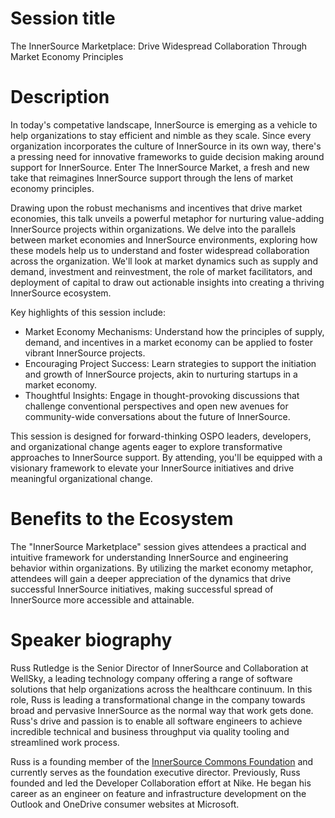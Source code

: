 # Session title

The InnerSource Marketplace: Drive Widespread Collaboration Through Market Economy Principles

# Description

In today's competative landscape, InnerSource is emerging as a vehicle to help organizations to stay efficient and nimble as they scale.
Since every organization incorporates the culture of InnerSource in its own way,
there's a pressing need for innovative frameworks to guide decision making around support for InnerSource.
Enter The InnerSource Market, a fresh and new take that reimagines InnerSource support through the lens of market economy principles.

Drawing upon the robust mechanisms and incentives that drive market economies, this talk unveils a powerful metaphor for nurturing value-adding InnerSource projects within organizations.
We delve into the parallels between market economies and InnerSource environments,
exploring how these models help us to understand and foster widespread collaboration across the organization.
We'll look at market dynamics such as supply and demand, investment and reinvestment, the role of market facilitators, and deployment of capital to draw out  actionable insights into creating a thriving InnerSource ecosystem.

Key highlights of this session include:

* Market Economy Mechanisms: Understand how the principles of supply, demand, and incentives in a market economy can be applied to foster vibrant InnerSource projects.
* Encouraging Project Success: Learn strategies to support the initiation and growth of InnerSource projects, akin to nurturing startups in a market economy.
* Thoughtful Insights: Engage in thought-provoking discussions that challenge conventional perspectives and open new avenues for community-wide conversations about the future of InnerSource.

This session is designed for forward-thinking OSPO leaders, developers, and organizational change agents eager to explore transformative approaches to InnerSource support.
By attending, you'll be equipped with a visionary framework to elevate your InnerSource initiatives and drive meaningful organizational change.

# Benefits to the Ecosystem

The "InnerSource Marketplace" session gives attendees a practical and intuitive framework for understanding InnerSource and engineering behavior within organizations.
By utilizing the market economy metaphor, attendees will gain a deeper appreciation of the dynamics that drive successful InnerSource initiatives, making successful spread of InnerSource more accessible and attainable.

# Speaker biography

Russ Rutledge is the Senior Director of InnerSource and Collaboration at WellSky,
a leading technology company offering a range of software solutions that help organizations across the healthcare continuum.
In this role, Russ is leading a transformational change in the company towards broad and pervasive InnerSource as the normal way that work gets done.
Russ's drive and passion is to enable all software engineers to achieve incredible technical and business throughput via quality tooling and streamlined work process.

Russ is a founding member of the [InnerSource Commons Foundation](https://innersourcecommons.org/) and currently serves as the foundation executive director.
Previously, Russ founded and led the Developer Collaboration effort at Nike.
He began his career as an engineer on feature and infrastructure development on the Outlook and OneDrive consumer websites at Microsoft.
